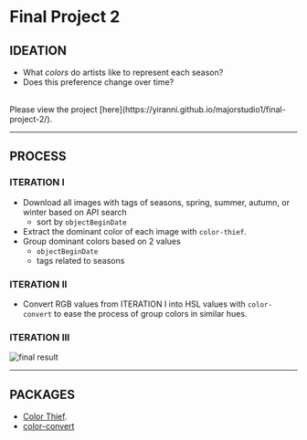 # Final Project 2
## IDEATION
 - What *colors* do artists like to represent each season? 
 - Does this preference change over time?
 <br />
Please view the project [here](https://yiranni.github.io/majorstudio1/final-project-2/).


*******************
## PROCESS
### ITERATION I
- Download all images with tags of seasons, spring, summer, autumn, or winter based on API search
    - sort by `objectBeginDate`
- Extract the dominant color of each image with `color-thief`.
- Group dominant colors based on 2 values
    - `objectBeginDate`
    - tags related to seasons
### ITERATION II
- Convert RGB values from ITERATION I into HSL values with `color-convert` to ease the process of group colors in similar hues.
### ITERATION III
![final result](https://github.com/yiranni/majorstudio1/tree/master/final-project-2/src/img/result.png)


 ************
## PACKAGES
- [Color Thief](https://lokeshdhakar.com/projects/color-thief/?utm_source=bypeople).
- [color-convert](https://www.npmjs.com/package/color-convert)